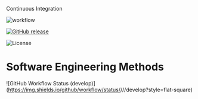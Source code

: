 Continuous Integration

![workflow](https://github.com/padaukwai/DevOpsLab2/actions/workflows/main.yml/badge.svg)  

[![GitHub release](https://img.shields.io/github/release/padaukwai/REPO.svg)](https://github.com/padaukwai/DevOpsLab2/releases)

![License](https://img.shields.io/badge/License-Apache_2.0-blue.svg)

# Software Engineering Methods
![GitHub Workflow Status (develop)](https://img.shields.io/github/workflow/status/<padaukwai>/<DevOpsLab2>/<A workflow for my HelloIMC App main.yml>/develop?style=flat-square)

